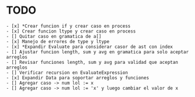 # TODO
    - [x] *Crear funcion if y crear caso en process
    - [x] Crear funcion ltype y crear caso en process
    - [] Quitar caso en gramatica de a[]
    - [x] Manejo de errores de type y ltype
    - [x] *Expandir Evaluate para considerar casor de ast con index
    - [] Ajustar funcion length, sum y avg en gramatica para solo aceptar arreglos
    - [] Revisar funciones length, sum y avg para validad que aceptan arreglos
    - [] Verificar recursion en EvaluateExpression
    - [x] Expandir Data para soportar arreglos y funciones
    - [] Agregar caso -> num lol := x
    - [] Agregar caso -> num lol := 'x' y luego cambiar el valor de x